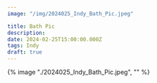 ```yaml
---
image: "/img/2024025_Indy_Bath_Pic.jpeg"

title: Bath Pic
description: 
date: 2024-02-25T15:00:00.000Z
tags: Indy
draft: true
---
```

{% image "./2024025_Indy_Bath_Pic.jpeg", "" %}